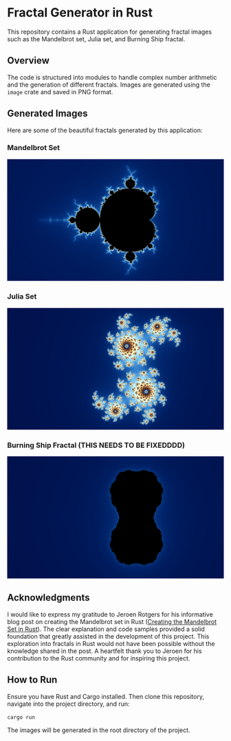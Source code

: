 # Fractal Generator in Rust

This repository contains a Rust application for generating fractal images such as the Mandelbrot set, Julia set, and Burning Ship fractal.

## Overview

The code is structured into modules to handle complex number arithmetic and the generation of different fractals. Images are generated using the `image` crate and saved in PNG format.

## Generated Images

Here are some of the beautiful fractals generated by this application:

### Mandelbrot Set

![Mandelbrot Set](mandelbrot.png)

### Julia Set

![Julia Set](julia.png)

### Burning Ship Fractal (THIS NEEDS TO BE FIXEDDDD)

![Burning Ship Fractal](burning_ship.png)

## Acknowledgments

I would like to express my gratitude to Jeroen Rotgers for his informative blog post on creating the Mandelbrot set in Rust ([Creating the Mandelbrot Set in Rust](https://rotgers.io/posts/mandelbrot-rust/)). The clear explanation and code samples provided a solid foundation that greatly assisted in the development of this project. This exploration into fractals in Rust would not have been possible without the knowledge shared in the post. A heartfelt thank you to Jeroen for his contribution to the Rust community and for inspiring this project.

## How to Run

Ensure you have Rust and Cargo installed. Then clone this repository, navigate into the project directory, and run:

```shell
cargo run
```

The images will be generated in the root directory of the project.
